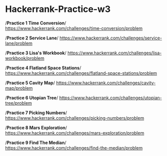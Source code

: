 # Hackerrank-Practice-w3

/**Practice 1 Time Conversion**/
https://www.hackerrank.com/challenges/time-conversion/problem

/**Practice 2 Service Lane**/
https://www.hackerrank.com/challenges/service-lane/problem

/**Practice 3 Lisa's Workbook**/
https://www.hackerrank.com/challenges/lisa-workbook/problem

/**Practice 4 Flatland Space Stations**/
https://www.hackerrank.com/challenges/flatland-space-stations/problem

/**Practice 5 Cavity Map**/
https://www.hackerrank.com/challenges/cavity-map/problem

/**Practice 6 Utopian Tree**/
https://www.hackerrank.com/challenges/utopian-tree/problem

/**Practice 7 Picking Numbers**/
https://www.hackerrank.com/challenges/picking-numbers/problem

/**Practice 8 Mars Exploration**/
https://www.hackerrank.com/challenges/mars-exploration/problem

/**Practice 9 Find The Median**/
https://www.hackerrank.com/challenges/find-the-median/problem
